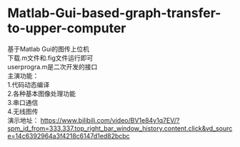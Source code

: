 # Matlab-Gui-based-graph-transfer-to-upper-computer
基于Matlab Gui的图传上位机        
下载.m文件和.fig文件运行即可  
userprogra.m是二次开发的接口    
主演功能：    
   1.代码动态编译  
   2.各种基本图像处理功能  
   3.串口通信  
   4.无线图传    
 演示地址： https://www.bilibili.com/video/BV1e84y1q7EV/?spm_id_from=333.337.top_right_bar_window_history.content.click&vd_source=14c6392964a3f4218c6147d1ed82bcbc  
 
